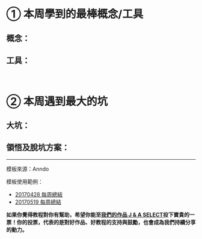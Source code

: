 # **① 本周學到的最棒概念/工具**

## **概念：**

## **工具：**

<br>

# **② 本周遇到最大的坑**

## **大坑：**

## **領悟及脫坑方案：**


***
模板來源：Anndo

模板使用範例：
* <a href="http://anndo-blog.logdown.com/posts/1760230" target="_blank"> 20170428 每周總結 </a>
* <a href="http://anndo-blog.logdown.com/posts/1858341" target="_blank"> 20170519 每周總結 </a>

**如果你覺得教程對你有幫助，希望你能至<a href="https://fullstack.xinshengdaxue.com/works/558" target="_blank">我們的作品 J & A SELECT</a>投下寶貴的一票！你的投票，代表的是對好作品、好教程的支持與鼓勵，也會成為我們持續分享的動力。**
